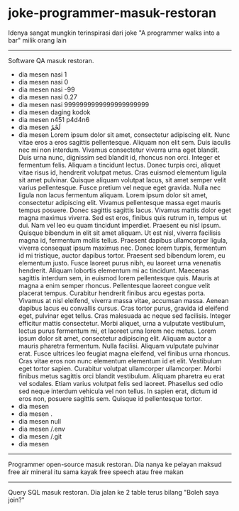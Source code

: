 # joke-programmer-masuk-restoran

Idenya sangat mungkin terinspirasi dari joke "A programmer walks into a bar" milik orang lain

---

Software QA masuk restoran. 
- dia mesen nasi 1 
- dia mesen nasi 0 
- dia mesen nasi -99 
- dia mesen nasi 0.27 
- dia mesen nasi 9999999999999999999999
- dia mesen daging kodok
- dia mesen n451 p4d4n6
- dia mesen لَحْمٌ
- dia mesen Lorem ipsum dolor sit amet, consectetur adipiscing elit. Nunc vitae eros a eros sagittis pellentesque. Aliquam non elit sem. Duis iaculis nec mi non interdum. Vivamus consectetur viverra urna eget blandit. Duis urna nunc, dignissim sed blandit id, rhoncus non orci. Integer et fermentum felis. Aliquam a tincidunt lectus.
Donec turpis orci, aliquet vitae risus id, hendrerit volutpat metus. Cras euismod elementum ligula sit amet pulvinar. Quisque aliquam volutpat lacus, sit amet semper velit varius pellentesque. Fusce pretium vel neque eget gravida. Nulla nec ligula non lacus fermentum aliquam. Lorem ipsum dolor sit amet, consectetur adipiscing elit. Vivamus pellentesque massa eget mauris tempus posuere. Donec sagittis sagittis lacus. Vivamus mattis dolor eget magna maximus viverra. Sed est eros, finibus quis rutrum in, tempus ut dui. Nam vel leo eu quam tincidunt imperdiet. Praesent eu nisl ipsum.
Quisque bibendum in elit sit amet aliquam. Ut est nisl, viverra facilisis magna id, fermentum mollis tellus. Praesent dapibus ullamcorper ligula, viverra consequat ipsum maximus nec. Donec lorem turpis, fermentum id mi tristique, auctor dapibus tortor. Praesent sed bibendum lorem, eu elementum justo. Fusce laoreet purus nibh, eu laoreet urna venenatis hendrerit. Aliquam lobortis elementum mi ac tincidunt. Maecenas sagittis interdum sem, in euismod lorem pellentesque quis. Mauris at magna a enim semper rhoncus.
Pellentesque laoreet congue velit placerat tempus. Curabitur hendrerit finibus arcu egestas porta. Vivamus at nisl eleifend, viverra massa vitae, accumsan massa. Aenean dapibus lacus eu convallis cursus. Cras tortor purus, gravida id eleifend eget, pulvinar eget tellus. Cras malesuada ac neque sed facilisis. Integer efficitur mattis consectetur. Morbi aliquet, urna a vulputate vestibulum, lectus purus fermentum mi, et laoreet urna lorem nec metus. Lorem ipsum dolor sit amet, consectetur adipiscing elit. Aliquam auctor a mauris pharetra fermentum. Nulla facilisi.
Aliquam vulputate pulvinar erat. Fusce ultrices leo feugiat magna eleifend, vel finibus urna rhoncus. Cras vitae eros non nunc elementum elementum id et elit. Vestibulum eget tortor sapien. Curabitur volutpat ullamcorper ullamcorper. Morbi finibus metus sagittis orci blandit vestibulum. Aliquam pharetra eu erat vel sodales. Etiam varius volutpat felis sed laoreet. Phasellus sed odio sed neque interdum vehicula vel non tellus. In sapien erat, dictum id eros non, posuere sagittis sem. Quisque id pellentesque tortor.
- dia mesen
- dia mesen .
- dia mesen null
- dia mesen /.env
- dia mesen /.git
- dia mesen <script>getCreditCard()</script>

---

Programmer open-source masuk restoran. Dia nanya ke pelayan maksud free air mineral itu sama kayak free speech atau free makan

---

Query SQL masuk restoran. Dia jalan ke 2 table terus bilang "Boleh saya join?"
